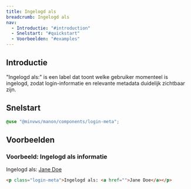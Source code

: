 ```yaml
---
title: Ingelogd als
breadcrumb: Ingelogd als
nav:
  - Introductie: "#introduction"
  - Snelstart: "#quickstart"
  - Voorbeelden: "#examples"
---
```


<h2 id="introduction">Introductie</h2>

"Ingelogd als:" is een label dat toont welke gebruiker momenteel is ingelogd, zodat login-informatie en relevante metadata duidelijk zichtbaar zijn.

<h2 id="quickstart">Snelstart</h2>

```scss
@use "@minvws/manon/components/login-meta";
```

<h2 id="examples">Voorbeelden</h2>

### Voorbeeld: Ingelogd als informatie

<p class="login-meta">Ingelogd als: <a href="login-meta">Jane Doe</a></p>

```html
<p class="login-meta">Ingelogd als: <a href="">Jane Doe</a></p>
```
